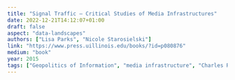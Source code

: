 ```yaml
---
title: "Signal Traffic – Critical Studies of Media Infrastructures"
date: 2022-12-21T14:12:07+01:00
draft: false
aspect: "data-landscapes"
authors: ["Lisa Parks", "Nicole Starosielski"]
link: "https://www.press.uillinois.edu/books/?id=p080876"
medium: "book"
year: 2015
tags: ["Geopolitics of Information", "media infrastructure", "Charles R. Acland, Paul Dourish, Sarah Harris, Jennifer Holt, Shannon Mattern, Toby Miller, Lisa Parks, Christian Sandvig, Nicole Starosielski, Jonathan Sterne, Helga Tawil-Souri, and Patrick Vonderau"]
---
```

